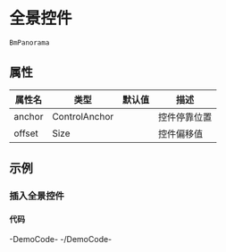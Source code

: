 # 全景控件

`BmPanorama`

## 属性

|属性名|类型|默认值|描述|
|------|-----|-----|----|
|anchor|ControlAnchor||控件停靠位置|
|offset|Size||控件偏移值|

## 示例

### 插入全景控件

#### 代码

-DemoCode-
<template>
  <div>
    <baidu-map class="map" :center="{lng: 116.404, lat: 39.915}" :zoom="15">
      <bm-panorama></bm-panorama>
    </baidu-map>
  </div>
</template>
-/DemoCode-